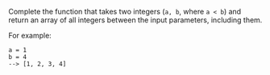Complete the function that takes two integers (``a, b``, where ``a < b``) and return an array of all integers between the input parameters, including them.

For example:
```
a = 1
b = 4
--> [1, 2, 3, 4]
```
